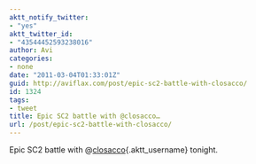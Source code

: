 ```yaml
---
aktt_notify_twitter:
- "yes"
aktt_twitter_id:
- "43544452593238016"
author: Avi
categories:
- none
date: "2011-03-04T01:33:01Z"
guid: http://aviflax.com/post/epic-sc2-battle-with-closacco/
id: 1324
tags:
- tweet
title: Epic SC2 battle with @closacco…
url: /post/epic-sc2-battle-with-closacco/
---
```

Epic SC2 battle with @[closacco](http://twitter.com/closacco){.aktt_username} tonight.